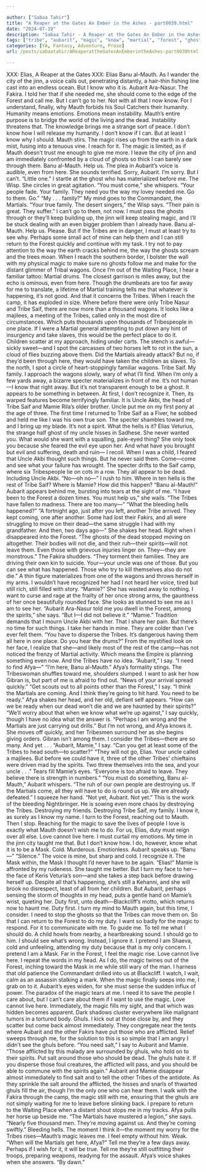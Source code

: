 ```yaml
---

author: ["Sabaa Tahir"]
title: "A Reaper at the Gates An Ember in the Ashes - part0039.html"
date: "2024-07-19"
description: "Sabaa Tahir - A Reaper at the Gates An Ember in the Ashes"
tags: ["tribe", "aubarit", "magic", "know", "martial", "forest", "ghost", "uncle", "mamie", "see", "u", "must", "say", "mauth", "still", "saif", "elia", "banu", "go", "even", "family", "need", "away", "put", "one"]
categories: [YA, Fantasy, Adventure, Prose]
url: /posts/sabaatahir/AReaperattheGatesAnEmberintheAshes-part0039html

---
```



XXX: Elias, A Reaper at the Gates
XXX: Elias
Banu al-Mauth.
As I wander the city of the jinn, a voice calls out, penetrating distantly, a hair-thin fishing line cast into an endless ocean. But I know who it is. Aubarit Ara-Nasur. The Fakira. I told her that if she needed me, she should come to the edge of the Forest and call me.
But I can’t go to her. Not with all that I now know. For I understand, finally, why Mauth forbids his Soul Catchers their humanity. Humanity means emotions. Emotions mean instability. Mauth’s entire purpose is to bridge the world of the living and the dead. Instability threatens that.
The knowledge brings me a strange sort of peace. I don’t know how I will release my humanity. I don’t know if I can. But at least I know why I should.
Mauth stirs. The magic rises up from the earth in a dark mist, fusing into a tenuous vine. I reach for it. The magic is limited, as if Mauth doesn’t trust me enough to give me more.
I leave the city of jinn and am immediately confronted by a cloud of ghosts so thick I can barely see through them.
Banu al-Mauth. Help us.
The plea in Aubarit’s voice is audible, even from here. She sounds terrified. Sorry, Aubarit. I’m sorry. But I can’t.
“Little one.” I startle at the ghost who has materialized before me. The Wisp. She circles in great agitation.
“You must come,” she whispers. “Your people fade. Your family. They need you the way my lovey needed me. Go to them. Go.”
“My . . . family?” My mind goes to the Commandant, the Martials.
“Your true family. The desert singers,” the Wisp says. “Their pain is great. They suffer.”
I can’t go to them, not now. I must pass the ghosts through or they’ll keep building up, the jinn will keep stealing magic, and I’ll be stuck dealing with an even bigger problem than I already have.
Banu al-Mauth. Help us. Please.
But if the Tribes are in danger, I must at least try to see why. Perhaps some small act of mine can help them and I can still return to the Forest quickly and continue with my task.
I try not to pay attention to the way the earth cracks behind me, the way the ghosts scream and the trees moan. When I reach the southern border, I bolster the wall with my physical magic to make sure no ghosts follow me and make for the distant glimmer of Tribal wagons.
Once I’m out of the Waiting Place, I hear a familiar tattoo: Martial drums. The closest garrison is miles away, but the echo is ominous, even from here. Though the drumbeats are too far away for me to translate, a lifetime of Martial training tells me that whatever is happening, it’s not good. And that it concerns the Tribes.
When I reach the camp, it has exploded in size. Where before there were only Tribe Nasur and Tribe Saif, there are now more than a thousand wagons. It looks like a majilees, a meeting of the Tribes, called only in the most dire of circumstances.
Which puts thousands upon thousands of Tribespeople in one place. If I were a Martial general attempting to put down any hint of insurgency and take slaves, this would be the perfect place to do it.
Children scatter at my approach, hiding under carts. The stench is awful—sickly sweet—and I spot the carcasses of two horses left to rot in the sun, a cloud of flies buzzing above them.
Did the Martials already attack? But no, if they’d been through here, they would have taken the children as slaves.
To the north, I spot a circle of heart-stoppingly familiar wagons. Tribe Saif. My family.
I approach the wagons slowly, wary of what I’ll find. When I’m only a few yards away, a bizarre specter materializes in front of me. It’s not human—I know that right away. But it’s not transparent enough to be a ghost. It appears to be something in between. At first, I don’t recognize it. Then, its warped features become terrifyingly familiar. It is Uncle Akbi, the head of Tribe Saif and Mamie Rila’s older brother. Uncle put me on my first pony at the age of three. The first time I returned to Tribe Saif as a Fiver, he sobbed and held me like I was his own true son.
The specter shambles toward me, and I bring up my blade. It’s not a spirit. What the hells is it?
Elias Veturius, the strange half ghost of my uncle hisses in Sadhese. She never wanted you. What would she want with a squalling, pale-eyed thing? She only took you because she feared the evil eye upon her. And what have you brought but evil and suffering, death and ruin—
I recoil. When I was a child, I feared that Uncle Akbi thought such things. But he never said them.
Come—come and see what your failure has wrought. The specter drifts to the Saif camp, where six Tribespeople lie on cots in a row. They all appear to be dead.
Including Uncle Akbi.
“No—oh no—” I rush to him. Where in ten hells is the rest of Tribe Saif? Where is Mamie? How did this happen?
“Banu al-Mauth!” Aubarit appears behind me, bursting into tears at the sight of me. “I have been to the Forest a dozen times. You must help us,” she wails. “The Tribes have fallen to madness. There are too many—”
“What the bleeding hells happened?”
“A fortnight ago, just after you left, another Tribe arrived. They kept coming, one after another. Some had lost their Fakirs, and all were struggling to move on their dead—the same struggle I had with my grandfather. And then, two days ago—”
She shakes her head. Right when I disappeared into the Forest. “The ghosts of the dead stopped moving on altogether. Their bodies will not die, and their ruh—their spirits—will not leave them. Even those with grievous injuries linger on. They—they are monstrous.” The Fakira shudders. “They torment their families. They are driving their own kin to suicide. Your—your uncle was one of those. But you can see what has happened. Those who try to kill themselves also do not die.”
A thin figure materializes from one of the wagons and throws herself in my arms. I wouldn’t have recognized her had I not heard her voice, tired but still rich, still filled with story.
“Mamie?” She has wasted away to nothing. I want to curse and rage at the frailty of her once strong arms, the gauntness of her once beautifully rounded face. She looks as stunned to see me as I am to see her.
“Aubarit Ara-Nasur told me you dwell in the Forest, among the spirits,” she says. “But I—I did not believe it.”
“Mamie.” Tradition demands that I mourn Uncle Akbi with her. That I share her pain. But there’s no time for such things. I take her hands in mine. They are colder than I’ve ever felt them. “You have to disperse the Tribes. It’s dangerous having them all here in one place. Do you hear the drums?” From the mystified look on her face, I realize that she—and likely most of the rest of the camp—has not noticed the frenzy of Martial activity.
Which means the Empire is planning something even now. And the Tribes have no idea.
“Aubarit,” I say. “I need to find Afya—”
“I’m here, Banu al-Mauth.” Afya’s formality stings. The Tribeswoman shuffles toward me, shoulders slumped. I want to ask her how Gibran is, but part of me is afraid to find out. “News of your arrival spread quickly.”
“Get scouts out to all points other than the Forest,” I say. “I think the Martials are coming. And I think they’re going to hit hard. You need to be ready.”
Afya shakes her head, and her old, defiant self appears. “How can we be ready when our dead won’t die and we are haunted by their spirits?”
“We’ll worry about that when we know what we’re up against,” I say quickly, though I have no idea what the answer is. “Perhaps I am wrong and the Martials are just carrying out drills.”
But I’m not wrong, and Afya knows it. She moves off quickly, and her Tribesmen surround her as she begins giving orders. Gibran isn’t among them.
I consider the Tribes—there are so many. And yet . . . “Aubarit, Mamie,” I say. “Can you get at least some of the Tribes to head south—to scatter?”
“They will not go, Elias. Your uncle called a majilees. But before we could have it, three of the other Tribes’ chieftains were driven mad by the spirits. Two threw themselves into the sea, and your uncle . . .” Tears fill Mamie’s eyes. “Everyone is too afraid to leave. They believe there is strength in numbers.”
“You must do something, Banu al-Mauth,” Aubarit whispers. “The ruh of our own people are destroying us. If the Martials come, all they will have to do is round us up. We are already defeated.”
I squeeze her hand. “Not yet, Aubarit. Not yet.”
This is the work of the bleeding Nightbringer. He is sowing even more chaos by destroying the Tribes. Destroying my friends. Destroying Tribe Saif, my family. I know it, as surely as I know my name. I turn to the Forest, reaching out to Mauth.
Then I stop. Reaching for the magic to save the lives of people I love is exactly what Mauth doesn’t wish me to do. For us, Elias, duty must reign over all else. Love cannot live here. I must curtail my emotions. My time in the jinn city taught me that. But I don’t know how.
I do, however, know what it is to be a Mask. Cold. Murderous. Emotionless.
Aubarit speaks up. “Banu—”
“Silence.” The voice is mine, but sharp and cold. I recognize it. The Mask within, the Mask I thought I’d never have to be again.
“Elias!” Mamie is affronted by my rudeness. She taught me better. But I turn my face to her—the face of Keris Veturia’s son—and she takes a step back before drawing herself up. Despite all that’s happening, she’s still a Kehanni, and she will brook no disrespect, least of all from her children.
But Aubarit, perhaps sensing the storm of thoughts in my head, puts a gentle hand on Mamie’s wrist, quieting her.
Duty first, unto death—Blackcliff’s motto, which returns now to haunt me. Duty first.
I turn my mind to Mauth again, but this time, I consider. I need to stop the ghosts so that the Tribes can move them on. So that I can return to the Forest to do my duty.
I want so badly for the magic to respond. For it to communicate with me. To guide me. To tell me what I should do.
A child howls from nearby, a heartbreaking sound. I should go to him. I should see what’s wrong. Instead, I ignore it. I pretend I am Shaeva, cold and unfeeling, attending my duty because that is my only concern. I pretend I am a Mask.
Far in the Forest, I feel the magic rise.
Love cannot live here. I repeat the words in my head. As I do, the magic twines out of the Forest, inching toward the Mask in me while still wary of the man. I harness that old patience the Commandant drilled into us at Blackcliff. I watch, I wait, calm as an assassin stalking a mark.
When the magic finally seeps into me, I grab on to it. Aubarit’s eyes widen, for she must sense the sudden influx of power.
The paradox of the magic tears at me. I need it to save the people I care about, but I can’t care about them if I want to use the magic.
Love cannot live here.
Immediately, the magic fills my sight, and that which was hidden becomes apparent. Dark shadows cluster everywhere like malignant tumors in a tortured body. Ghuls. I kick out at those close by, and they scatter but come back almost immediately. They congregate near the tents where Aubarit and the other Fakirs have put those who are afflicted.
Relief sweeps through me, for the solution to this is so simple that I am angry I didn’t see the ghuls before.
“You need salt,” I say to Aubarit and Mamie. “Those afflicted by this malady are surrounded by ghuls, who hold on to their spirits. Put salt around those who should be dead. The ghuls hate it. If you disperse those foul creatures, the afflicted will pass, and you should be able to commune with the spirits again.”
Aubarit and Mamie disappear almost immediately to find salt and to tell the other Tribes of the antidote. As they sprinkle the salt around the afflicted, the hisses and snarls of thwarted ghuls fill the air, though I’m the only one who can hear them. I walk with the Fakira through the camp, the magic still with me, ensuring that the ghuls are not simply waiting for me to leave before slinking back.
I prepare to return to the Waiting Place when a distant shout stops me in my tracks. Afya pulls her horse up beside me.
“The Martials have mustered a legion,” she says. “Nearly five thousand men. They’re moving against us. And they’re coming swiftly.”
Bleeding hells. The moment I think it—the moment my worry for the Tribes rises—Mauth’s magic leaves me. I feel empty without him. Weak.
“When will the Martials get here, Afya?” Tell me they’re a few days away. Perhaps if I wish for it, it will be true. Tell me they’re still outfitting their troops, preparing weapons, readying for the assault.
Afya’s voice shakes when she answers.
“By dawn.”
